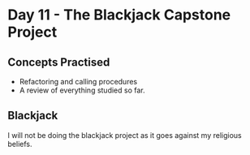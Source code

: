 # Day 11 - The Blackjack Capstone Project
## Concepts Practised
- Refactoring and calling procedures
- A review of everything studied so far.
## Blackjack

I will not be doing the blackjack project as it goes against my religious beliefs.
